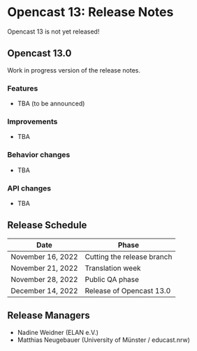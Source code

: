 # Opencast 13: Release Notes

<div class=warn>
Opencast 13 is not yet released!
</div>


Opencast 13.0
-------------

<div class=warn>
Work in progress version of the release notes.
</div>

### Features

- TBA (to be announced)

### Improvements

- TBA

### Behavior changes

- TBA

### API changes

- TBA


Release Schedule
----------------

| Date                        | Phase                       |
|-----------------------------|-----------------------------|
| November 16, 2022           | Cutting the release branch  |
| November 21, 2022           | Translation week            |
| November 28, 2022           | Public QA phase             |
| December 14, 2022           | Release of Opencast 13.0    |

Release Managers
----------------

- Nadine Weidner (ELAN e.V.)
- Matthias Neugebauer (University of Münster / educast.nrw)
